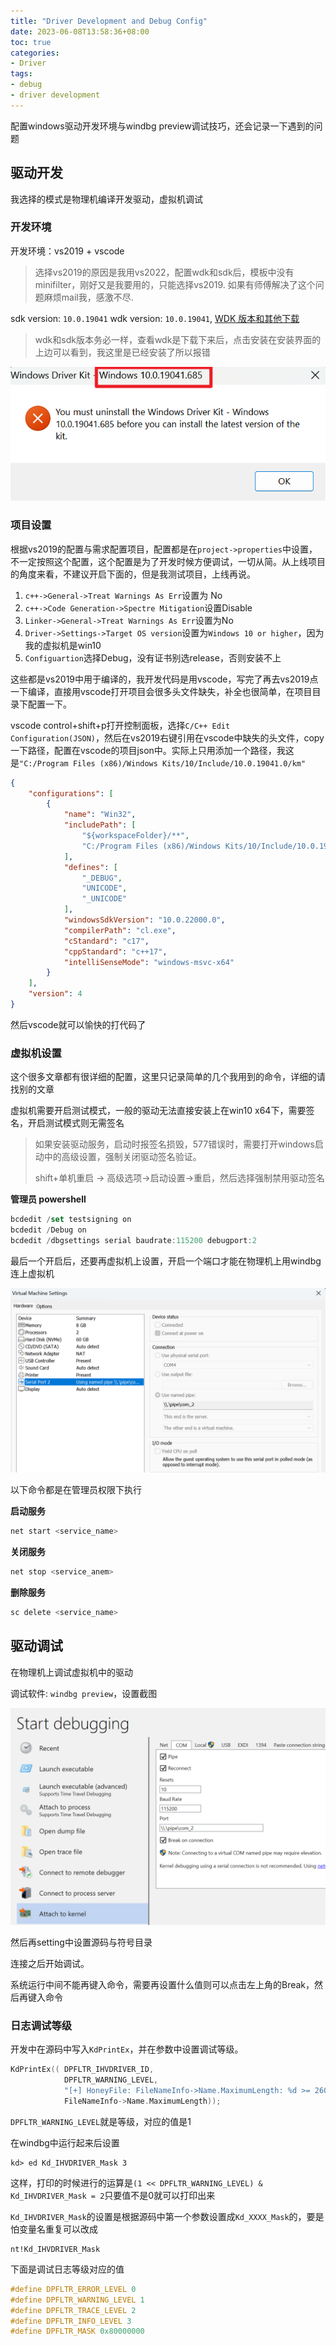 ```yaml
---
title: "Driver Development and Debug Config"
date: 2023-06-08T13:58:36+08:00
toc: true
categories:
- Driver
tags:
- debug
- driver development
---
```


配置windows驱动开发环境与windbg preview调试技巧，还会记录一下遇到的问题

<!--more-->

## 驱动开发

我选择的模式是物理机编译开发驱动，虚拟机调试

### 开发环境

开发环境：vs2019 + vscode

> 选择vs2019的原因是我用vs2022，配置wdk和sdk后，模板中没有minifilter，刚好又是我要用的，只能选择vs2019.
> 如果有师傅解决了这个问题麻烦mail我，感激不尽.

sdk version: `10.0.19041`
wdk version: `10.0.19041`, [WDK 版本和其他下载](https://learn.microsoft.com/zh-cn/windows-hardware/drivers/other-wdk-downloads)

> wdk和sdk版本务必一样，查看wdk是下载下来后，点击安装在安装界面的上边可以看到，我这里是已经安装了所以报错

![image-20230608142033119](https://raw.githubusercontent.com/Military-axe/imgtable/main/202306081420890.png)

### 项目设置

根据vs2019的配置与需求配置项目，配置都是在`project->properties`中设置，不一定按照这个配置，这个配置是为了开发时候方便调试，一切从简。从上线项目的角度来看，不建议开启下面的，但是我测试项目，上线再说。

1. `c++->General->Treat Warnings As Err`设置为 No
2. `c++->Code Generation->Spectre Mitigation`设置Disable
3. `Linker->General->Treat Warnings As Err`设置为No
4. `Driver->Settings->Target OS version`设置为`Windows 10 or higher`，因为我的虚拟机是win10
5. `Configuartion`选择Debug，没有证书别选release，否则安装不上

这些都是vs2019中用于编译的，我开发代码是用vscode，写完了再去vs2019点一下编译，直接用vscode打开项目会很多头文件缺失，补全也很简单，在项目目录下配置一下。

vscode control+shift+p打开控制面板，选择`C/C++ Edit Configuration(JSON)`，然后在vs2019右键引用在vscode中缺失的头文件，copy一下路径，配置在vscode的项目json中。实际上只用添加一个路径，我这是`"C:/Program Files (x86)/Windows Kits/10/Include/10.0.19041.0/km"`

```json
{
    "configurations": [
        {
            "name": "Win32",
            "includePath": [
                "${workspaceFolder}/**",
                "C:/Program Files (x86)/Windows Kits/10/Include/10.0.19041.0/km"
            ],
            "defines": [
                "_DEBUG",
                "UNICODE",
                "_UNICODE"
            ],
            "windowsSdkVersion": "10.0.22000.0",
            "compilerPath": "cl.exe",
            "cStandard": "c17",
            "cppStandard": "c++17",
            "intelliSenseMode": "windows-msvc-x64"
        }
    ],
    "version": 4
}
```

然后vscode就可以愉快的打代码了

### 虚拟机设置

这个很多文章都有很详细的配置，这里只记录简单的几个我用到的命令，详细的请找别的文章

虚拟机需要开启测试模式，一般的驱动无法直接安装上在win10 x64下，需要签名，开启测试模式则无需签名

> 如果安装驱动服务，启动时报签名损毁，577错误时，需要打开windows启动中的高级设置，强制关闭驱动签名验证。
>
> shift+单机重启 -> 高级选项->启动设置->重启，然后选择强制禁用驱动签名

**管理员 powershell**

```kotlin
bcdedit /set testsigning on
bcdedit /Debug on
bcdedit /dbgsettings serial baudrate:115200 debugport:2
```

最后一个开启后，还要再虚拟机上设置，开启一个端口才能在物理机上用windbg连上虚拟机

![](https://raw.githubusercontent.com/Military-axe/imgtable/main/202306081444764.png)



以下命令都是在管理员权限下执行

**启动服务**

```kotlin
net start <service_name>
```

**关闭服务**

```kotlin
net stop <service_anem>
```

**删除服务**

```kotlin
sc delete <service_name>
```

## 驱动调试

在物理机上调试虚拟机中的驱动

调试软件: `windbg preview`，设置截图

![](https://raw.githubusercontent.com/Military-axe/imgtable/main/202306081458667.png)

然后再setting中设置源码与符号目录

连接之后开始调试。

系统运行中间不能再键入命令，需要再设置什么值则可以点击左上角的Break，然后再键入命令

### 日志调试等级

开发中在源码中写入`KdPrintEx`，并在参数中设置调试等级。

```c
KdPrintEx(( DPFLTR_IHVDRIVER_ID,
            DPFLTR_WARNING_LEVEL,
            "[+] HoneyFile: FileNameInfo->Name.MaximumLength: %d >= 260\r\n",
            FileNameInfo->Name.MaximumLength));
```

`DPFLTR_WARNING_LEVEL`就是等级，对应的值是1

在windbg中运行起来后设置

```shell
kd> ed Kd_IHVDRIVER_Mask 3
```

这样，打印的时候进行的运算是`(1 << DPFLTR_WARNING_LEVEL) & Kd_IHVDRIVER_Mask = 2`只要值不是0就可以打印出来

`Kd_IHVDRIVER_Mask`的设置是根据源码中第一个参数设置成`Kd_XXXX_Mask`的，要是怕变量名重复可以改成

```
nt!Kd_IHVDRIVER_Mask
```

下面是调试日志等级对应的值

```c
#define DPFLTR_ERROR_LEVEL 0
#define DPFLTR_WARNING_LEVEL 1
#define DPFLTR_TRACE_LEVEL 2
#define DPFLTR_INFO_LEVEL 3
#define DPFLTR_MASK 0x80000000
```

